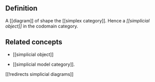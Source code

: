 
## Definition

A [[diagram]] of shape the [[simplex category]]. Hence a _[[simplicial object]]_ in the codomain category.

## Related concepts

* [[simplicial object]]

* [[simplicial model category]].

[[!redirects simplicial diagrams]]